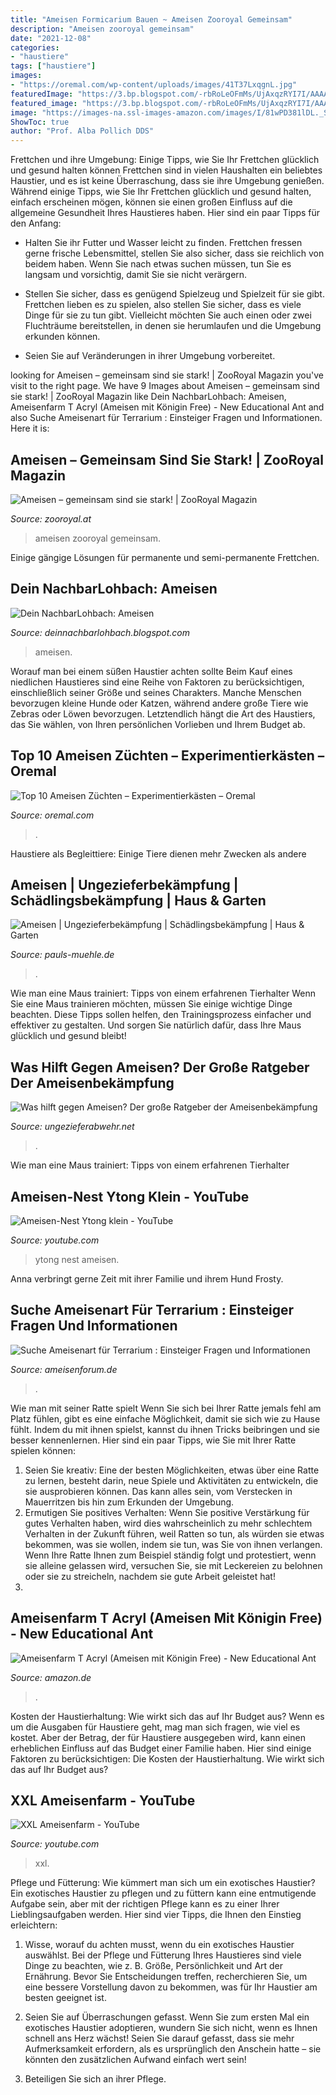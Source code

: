 ```yaml
---
title: "Ameisen Formicarium Bauen ~ Ameisen Zooroyal Gemeinsam"
description: "Ameisen zooroyal gemeinsam"
date: "2021-12-08"
categories:
- "haustiere"
tags: ["haustiere"]
images:
- "https://oremal.com/wp-content/uploads/images/41T37LxqgnL.jpg"
featuredImage: "https://3.bp.blogspot.com/-rbRoLeOFmMs/UjAxqzRYI7I/AAAAAAAABbI/Lemu5-kaNJg/s1600/Fotsch-08+114+-+Formica+aqulilonia.jpg"
featured_image: "https://3.bp.blogspot.com/-rbRoLeOFmMs/UjAxqzRYI7I/AAAAAAAABbI/Lemu5-kaNJg/s1600/Fotsch-08+114+-+Formica+aqulilonia.jpg"
image: "https://images-na.ssl-images-amazon.com/images/I/81wPD381lDL._SL1500_.jpg"
ShowToc: true
author: "Prof. Alba Pollich DDS"
---
```



Frettchen und ihre Umgebung: Einige Tipps, wie Sie Ihr Frettchen glücklich und gesund halten können
Frettchen sind in vielen Haushalten ein beliebtes Haustier, und es ist keine Überraschung, dass sie ihre Umgebung genießen. Während einige Tipps, wie Sie Ihr Frettchen glücklich und gesund halten, einfach erscheinen mögen, können sie einen großen Einfluss auf die allgemeine Gesundheit Ihres Haustieres haben. Hier sind ein paar Tipps für den Anfang:
- Halten Sie ihr Futter und Wasser leicht zu finden. Frettchen fressen gerne frische Lebensmittel, stellen Sie also sicher, dass sie reichlich von beidem haben. Wenn Sie nach etwas suchen müssen, tun Sie es langsam und vorsichtig, damit Sie sie nicht verärgern.

- Stellen Sie sicher, dass es genügend Spielzeug und Spielzeit für sie gibt. Frettchen lieben es zu spielen, also stellen Sie sicher, dass es viele Dinge für sie zu tun gibt. Vielleicht möchten Sie auch einen oder zwei Fluchträume bereitstellen, in denen sie herumlaufen und die Umgebung erkunden können.

- Seien Sie auf Veränderungen in ihrer Umgebung vorbereitet.

	

		
looking for Ameisen – gemeinsam sind sie stark! | ZooRoyal Magazin you've visit to the right page. We have 9 Images about Ameisen – gemeinsam sind sie stark! | ZooRoyal Magazin like Dein NachbarLohbach: Ameisen, Ameisenfarm T Acryl (Ameisen mit Königin Free) - New Educational Ant and also Suche Ameisenart für Terrarium : Einsteiger Fragen und Informationen. Here it is:
		
    
## Ameisen – Gemeinsam Sind Sie Stark! | ZooRoyal Magazin

<img loading=lazy src="http://www.zooroyal.at/magazin/wp-content/uploads/2018/03/Formicarium-760x560-1-323x238.jpg" onerror="this.onerror=null;this.src='https://tse4.mm.bing.net/th?id=OIP.uxpXEL1_x4HlN6qM_sf3gwAAAA&amp;pid=15.1';" alt="Ameisen – gemeinsam sind sie stark! | ZooRoyal Magazin">

_Source: zooroyal.at_

>ameisen zooroyal gemeinsam. 

	

Einige gängige Lösungen für permanente und semi-permanente Frettchen.

    
## Dein NachbarLohbach: Ameisen

<img loading=lazy src="https://3.bp.blogspot.com/-rbRoLeOFmMs/UjAxqzRYI7I/AAAAAAAABbI/Lemu5-kaNJg/s1600/Fotsch-08+114+-+Formica+aqulilonia.jpg" onerror="this.onerror=null;this.src='https://tse3.mm.bing.net/th?id=OIP.gnj0PpVD40dQoZA4Zsou1QHaFM&amp;pid=15.1';" alt="Dein NachbarLohbach: Ameisen">

_Source: deinnachbarlohbach.blogspot.com_

>ameisen. 

	

Worauf man bei einem süßen Haustier achten sollte
Beim Kauf eines niedlichen Haustieres sind eine Reihe von Faktoren zu berücksichtigen, einschließlich seiner Größe und seines Charakters. Manche Menschen bevorzugen kleine Hunde oder Katzen, während andere große Tiere wie Zebras oder Löwen bevorzugen. Letztendlich hängt die Art des Haustiers, das Sie wählen, von Ihren persönlichen Vorlieben und Ihrem Budget ab.

    
## Top 10 Ameisen Züchten – Experimentierkästen – Oremal

<img loading=lazy src="https://oremal.com/wp-content/uploads/images/41T37LxqgnL.jpg" onerror="this.onerror=null;this.src='https://tse3.mm.bing.net/th?id=OIP.4osLtneXmO5g6SXyy0sgLgHaE7&amp;pid=15.1';" alt="Top 10 Ameisen Züchten – Experimentierkästen – Oremal">

_Source: oremal.com_

>. 

	

Haustiere als Begleittiere: Einige Tiere dienen mehr Zwecken als andere

    
## Ameisen | Ungezieferbekämpfung | Schädlingsbekämpfung | Haus &amp; Garten

<img loading=lazy src="https://www.pauls-muehle.de/media/image/2a/0f/4a/SUBSTRAL-R-Celaflor-R-Ameisen-K-der-2-Dosen.jpg" onerror="this.onerror=null;this.src='https://tse4.mm.bing.net/th?id=OIP.xp7Z9cniM2Eow2VtlF874AHaHa&amp;pid=15.1';" alt="Ameisen | Ungezieferbekämpfung | Schädlingsbekämpfung | Haus &amp; Garten">

_Source: pauls-muehle.de_

>. 

	

Wie man eine Maus trainiert: Tipps von einem erfahrenen Tierhalter
Wenn Sie eine Maus trainieren möchten, müssen Sie einige wichtige Dinge beachten. Diese Tipps sollen helfen, den Trainingsprozess einfacher und effektiver zu gestalten. Und sorgen Sie natürlich dafür, dass Ihre Maus glücklich und gesund bleibt!

    
## Was Hilft Gegen Ameisen? Der Große Ratgeber Der Ameisenbekämpfung

<img loading=lazy src="https://ungezieferabwehr.net/wp-content/uploads/2018/04/Ameisenbekämpfung-Tipps.jpg" onerror="this.onerror=null;this.src='https://tse4.mm.bing.net/th?id=OIP.EJmt8NzWu0LKOsxho95d7wAAAA&amp;pid=15.1';" alt="Was hilft gegen Ameisen? Der große Ratgeber der Ameisenbekämpfung">

_Source: ungezieferabwehr.net_

>. 

	

Wie man eine Maus trainiert: Tipps von einem erfahrenen Tierhalter

    
## Ameisen-Nest Ytong Klein - YouTube

<img loading=lazy src="https://i.ytimg.com/vi/KZXFV-DpLK8/maxresdefault.jpg" onerror="this.onerror=null;this.src='https://tse3.mm.bing.net/th?id=OIP.CD4OJsQe0ypAwX9JXRGmGQHaEK&amp;pid=15.1';" alt="Ameisen-Nest Ytong klein - YouTube">

_Source: youtube.com_

>ytong nest ameisen. 

	

Anna verbringt gerne Zeit mit ihrer Familie und ihrem Hund Frosty.

    
## Suche Ameisenart Für Terrarium : Einsteiger Fragen Und Informationen

<img loading=lazy src="http://upload.eusozial.de/i/7gn1viseu91z.png" onerror="this.onerror=null;this.src='https://tse3.mm.bing.net/th?id=OIP.XLILyznVMi1g476P7AkBSAHaDx&amp;pid=15.1';" alt="Suche Ameisenart für Terrarium : Einsteiger Fragen und Informationen">

_Source: ameisenforum.de_

>. 

	

Wie man mit seiner Ratte spielt
Wenn Sie sich bei Ihrer Ratte jemals fehl am Platz fühlen, gibt es eine einfache Möglichkeit, damit sie sich wie zu Hause fühlt. Indem du mit ihnen spielst, kannst du ihnen Tricks beibringen und sie besser kennenlernen. Hier sind ein paar Tipps, wie Sie mit Ihrer Ratte spielen können:
1. Seien Sie kreativ: Eine der besten Möglichkeiten, etwas über eine Ratte zu lernen, besteht darin, neue Spiele und Aktivitäten zu entwickeln, die sie ausprobieren können. Das kann alles sein, vom Verstecken in Mauerritzen bis hin zum Erkunden der Umgebung.
2. Ermutigen Sie positives Verhalten: Wenn Sie positive Verstärkung für gutes Verhalten haben, wird dies wahrscheinlich zu mehr schlechtem Verhalten in der Zukunft führen, weil Ratten so tun, als würden sie etwas bekommen, was sie wollen, indem sie tun, was Sie von ihnen verlangen. Wenn Ihre Ratte Ihnen zum Beispiel ständig folgt und protestiert, wenn sie alleine gelassen wird, versuchen Sie, sie mit Leckereien zu belohnen oder sie zu streicheln, nachdem sie gute Arbeit geleistet hat!
3.

    
## Ameisenfarm T Acryl (Ameisen Mit Königin Free) - New Educational Ant

<img loading=lazy src="https://images-na.ssl-images-amazon.com/images/I/81wPD381lDL._SL1500_.jpg" onerror="this.onerror=null;this.src='https://tse2.mm.bing.net/th?id=OIP.If1qIKdZ2QuSEEMi8OINEwHaGv&amp;pid=15.1';" alt="Ameisenfarm T Acryl (Ameisen mit Königin Free) - New Educational Ant">

_Source: amazon.de_

>. 

	

Kosten der Haustierhaltung: Wie wirkt sich das auf Ihr Budget aus?
Wenn es um die Ausgaben für Haustiere geht, mag man sich fragen, wie viel es kostet. Aber der Betrag, der für Haustiere ausgegeben wird, kann einen erheblichen Einfluss auf das Budget einer Familie haben. Hier sind einige Faktoren zu berücksichtigen:
Die Kosten der Haustierhaltung. Wie wirkt sich das auf Ihr Budget aus?

    
## XXL Ameisenfarm - YouTube

<img loading=lazy src="https://i.ytimg.com/vi/cYQ536x4c9k/hqdefault.jpg" onerror="this.onerror=null;this.src='https://tse4.mm.bing.net/th?id=OIP.nGftnVi_64fZN0SLK0PNQAHaFj&amp;pid=15.1';" alt="XXL Ameisenfarm - YouTube">

_Source: youtube.com_

>xxl. 

	

Pflege und Fütterung: Wie kümmert man sich um ein exotisches Haustier?
Ein exotisches Haustier zu pflegen und zu füttern kann eine entmutigende Aufgabe sein, aber mit der richtigen Pflege kann es zu einer Ihrer Lieblingsaufgaben werden. Hier sind vier Tipps, die Ihnen den Einstieg erleichtern:
1. Wisse, worauf du achten musst, wenn du ein exotisches Haustier auswählst. Bei der Pflege und Fütterung Ihres Haustieres sind viele Dinge zu beachten, wie z. B. Größe, Persönlichkeit und Art der Ernährung. Bevor Sie Entscheidungen treffen, recherchieren Sie, um eine bessere Vorstellung davon zu bekommen, was für Ihr Haustier am besten geeignet ist.

2. Seien Sie auf Überraschungen gefasst. Wenn Sie zum ersten Mal ein exotisches Haustier adoptieren, wundern Sie sich nicht, wenn es Ihnen schnell ans Herz wächst! Seien Sie darauf gefasst, dass sie mehr Aufmerksamkeit erfordern, als es ursprünglich den Anschein hatte – sie könnten den zusätzlichen Aufwand einfach wert sein!

3. Beteiligen Sie sich an ihrer Pflege.

